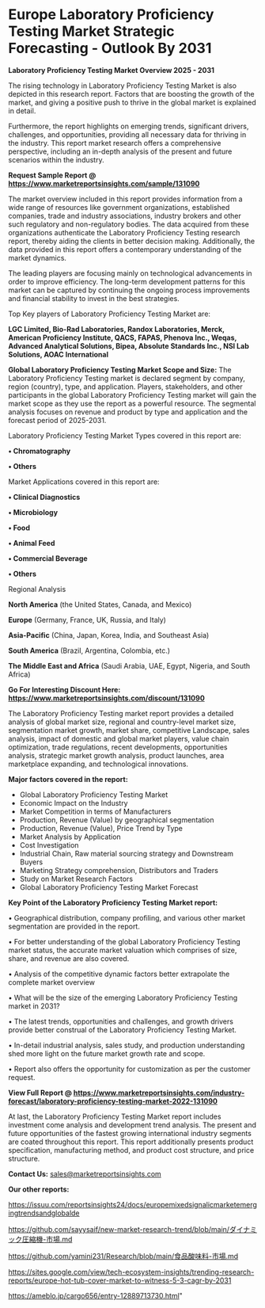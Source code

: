 # Europe Laboratory Proficiency Testing Market Strategic Forecasting - Outlook By 2031

<Strong> Laboratory Proficiency Testing Market Overview 2025 - 2031</strong>

The rising technology in Laboratory Proficiency Testing Market is also depicted in this research report. Factors that are boosting the growth of the market, and giving a positive push to thrive in the global market is explained in detail.

Furthermore, the report highlights on emerging trends, significant drivers, challenges, and opportunities, providing all necessary data for thriving in the industry. This report market research offers a comprehensive perspective, including an in-depth analysis of the present and future scenarios within the industry.

<strong>Request Sample Report @ <a href=https://www.marketreportsinsights.com/sample/131090>https://www.marketreportsinsights.com/sample/131090</a></strong>

The market overview included in this report provides information from a wide range of resources like government organizations, established companies, trade and industry associations, industry brokers and other such regulatory and non-regulatory bodies. The data acquired from these organizations authenticate the Laboratory Proficiency Testing research report, thereby aiding the clients in better decision making. Additionally, the data provided in this report offers a contemporary understanding of the market dynamics.

The leading players are focusing mainly on technological advancements in order to improve efficiency. The long-term development patterns for this market can be captured by continuing the ongoing process improvements and financial stability to invest in the best strategies.

Top Key players of Laboratory Proficiency Testing Market are:

<strong>LGC Limited, Bio-Rad Laboratories, Randox Laboratories, Merck, American Proficiency Institute, QACS, FAPAS, Phenova Inc., Weqas, Advanced Analytical Solutions, Bipea, Absolute Standards Inc., NSI Lab Solutions, AOAC International</strong>

<strong><b>Global Laboratory Proficiency Testing Market Scope and Size:</b></strong>
The Laboratory Proficiency Testing market is declared segment by company, region (country), type, and application. Players, stakeholders, and other participants in the global Laboratory Proficiency Testing market will gain the market scope as they use the report as a powerful resource. The segmental analysis focuses on revenue and product by type and application and the forecast period of 2025-2031.

Laboratory Proficiency Testing Market Types covered in this report are:

<strong>• Chromatography

• Others</strong>

Market Applications covered in this report are:

<strong>• Clinical Diagnostics

• Microbiology

• Food

• Animal Feed

• Commercial Beverage

• Others</strong> 

Regional Analysis

<strong>North America</strong> (the United States, Canada, and Mexico)

<strong>Europe</strong> (Germany, France, UK, Russia, and Italy)

<strong>Asia-Pacific</strong> (China, Japan, Korea, India, and Southeast Asia)

<strong>South America</strong> (Brazil, Argentina, Colombia, etc.)

<strong>The Middle East and Africa</strong> (Saudi Arabia, UAE, Egypt, Nigeria, and South Africa)

<strong>Go For Interesting Discount Here: <a href=https://www.marketreportsinsights.com/discount/131090>https://www.marketreportsinsights.com/discount/131090</a></strong>

The Laboratory Proficiency Testing market report provides a detailed analysis of global market size, regional and country-level market size, segmentation market growth, market share, competitive Landscape, sales analysis, impact of domestic and global market players, value chain optimization, trade regulations, recent developments, opportunities analysis, strategic market growth analysis, product launches, area marketplace expanding, and technological innovations.

<strong><b>Major factors covered in the report:</b></strong>
<ul>
  <li>Global Laboratory Proficiency Testing Market </li>
  <li>Economic Impact on the Industry</li>
  <li>Market Competition in terms of Manufacturers</li>
  <li>Production, Revenue (Value) by geographical segmentation</li>
  <li>Production, Revenue (Value), Price Trend by Type</li>
  <li>Market Analysis by Application</li>
  <li>Cost Investigation</li>
  <li>Industrial Chain, Raw material sourcing strategy and Downstream Buyers</li>
  <li>Marketing Strategy comprehension, Distributors and Traders</li>
  <li>Study on Market Research Factors</li>
  <li>Global Laboratory Proficiency Testing Market Forecast</li>
</ul>

<strong><b>Key Point of the Laboratory Proficiency Testing Market report:</b></strong>

• Geographical distribution, company profiling, and various other market segmentation are provided in the report.

• For better understanding of the global Laboratory Proficiency Testing market status, the accurate market valuation which comprises of size, share, and revenue are also covered.

• Analysis of the competitive dynamic factors better extrapolate the complete market overview

• What will be the size of the emerging Laboratory Proficiency Testing market in 2031?

• The latest trends, opportunities and challenges, and growth drivers provide better construal of the Laboratory Proficiency Testing Market.

• In-detail industrial analysis, sales study, and production understanding shed more light on the future market growth rate and scope.

• Report also offers the opportunity for customization as per the customer request.

<strong><b>View Full Report @ <a href=https://www.marketreportsinsights.com/industry-forecast/laboratory-proficiency-testing-market-2022-131090>https://www.marketreportsinsights.com/industry-forecast/laboratory-proficiency-testing-market-2022-131090</a></b></strong>


At last, the Laboratory Proficiency Testing Market report includes investment come analysis and development trend analysis. The present and future opportunities of the fastest growing international industry segments are coated throughout this report. This report additionally presents product specification, manufacturing method, and product cost structure, and price structure.

<strong>Contact Us:</strong>
sales@marketreportsinsights.com

<strong>Our other reports:</strong>

<a href=https://issuu.com/reportsinsights24/docs/europemixedsignalicmarketemergingtrendsandglobalde>https://issuu.com/reportsinsights24/docs/europemixedsignalicmarketemergingtrendsandglobalde</a>

<a href=https://github.com/sayysaif/new-market-research-trend/blob/main/ダイナミック圧縮機-市場.md>https://github.com/sayysaif/new-market-research-trend/blob/main/ダイナミック圧縮機-市場.md</a>

<a href=https://github.com/yamini231/Research/blob/main/食品酸味料-市場.md>https://github.com/yamini231/Research/blob/main/食品酸味料-市場.md</a>

<a href=https://sites.google.com/view/tech-ecosystem-insights/trending-research-reports/europe-hot-tub-cover-market-to-witness-5-3-cagr-by-2031>https://sites.google.com/view/tech-ecosystem-insights/trending-research-reports/europe-hot-tub-cover-market-to-witness-5-3-cagr-by-2031</a>

<a href=https://ameblo.jp/cargo656/entry-12889713730.html>https://ameblo.jp/cargo656/entry-12889713730.html</a>"
